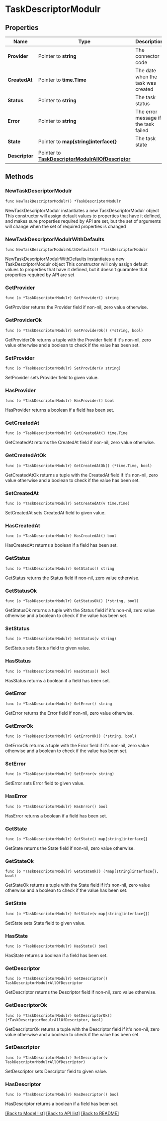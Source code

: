 # TaskDescriptorModulr

## Properties

Name | Type | Description | Notes
------------ | ------------- | ------------- | -------------
**Provider** | Pointer to **string** | The connector code | [optional] 
**CreatedAt** | Pointer to **time.Time** | The date when the task was created | [optional] 
**Status** | Pointer to **string** | The task status | [optional] 
**Error** | Pointer to **string** | The error message if the task failed | [optional] 
**State** | Pointer to **map[string]interface{}** | The task state | [optional] 
**Descriptor** | Pointer to [**TaskDescriptorModulrAllOfDescriptor**](TaskDescriptorModulrAllOfDescriptor.md) |  | [optional] 

## Methods

### NewTaskDescriptorModulr

`func NewTaskDescriptorModulr() *TaskDescriptorModulr`

NewTaskDescriptorModulr instantiates a new TaskDescriptorModulr object
This constructor will assign default values to properties that have it defined,
and makes sure properties required by API are set, but the set of arguments
will change when the set of required properties is changed

### NewTaskDescriptorModulrWithDefaults

`func NewTaskDescriptorModulrWithDefaults() *TaskDescriptorModulr`

NewTaskDescriptorModulrWithDefaults instantiates a new TaskDescriptorModulr object
This constructor will only assign default values to properties that have it defined,
but it doesn't guarantee that properties required by API are set

### GetProvider

`func (o *TaskDescriptorModulr) GetProvider() string`

GetProvider returns the Provider field if non-nil, zero value otherwise.

### GetProviderOk

`func (o *TaskDescriptorModulr) GetProviderOk() (*string, bool)`

GetProviderOk returns a tuple with the Provider field if it's non-nil, zero value otherwise
and a boolean to check if the value has been set.

### SetProvider

`func (o *TaskDescriptorModulr) SetProvider(v string)`

SetProvider sets Provider field to given value.

### HasProvider

`func (o *TaskDescriptorModulr) HasProvider() bool`

HasProvider returns a boolean if a field has been set.

### GetCreatedAt

`func (o *TaskDescriptorModulr) GetCreatedAt() time.Time`

GetCreatedAt returns the CreatedAt field if non-nil, zero value otherwise.

### GetCreatedAtOk

`func (o *TaskDescriptorModulr) GetCreatedAtOk() (*time.Time, bool)`

GetCreatedAtOk returns a tuple with the CreatedAt field if it's non-nil, zero value otherwise
and a boolean to check if the value has been set.

### SetCreatedAt

`func (o *TaskDescriptorModulr) SetCreatedAt(v time.Time)`

SetCreatedAt sets CreatedAt field to given value.

### HasCreatedAt

`func (o *TaskDescriptorModulr) HasCreatedAt() bool`

HasCreatedAt returns a boolean if a field has been set.

### GetStatus

`func (o *TaskDescriptorModulr) GetStatus() string`

GetStatus returns the Status field if non-nil, zero value otherwise.

### GetStatusOk

`func (o *TaskDescriptorModulr) GetStatusOk() (*string, bool)`

GetStatusOk returns a tuple with the Status field if it's non-nil, zero value otherwise
and a boolean to check if the value has been set.

### SetStatus

`func (o *TaskDescriptorModulr) SetStatus(v string)`

SetStatus sets Status field to given value.

### HasStatus

`func (o *TaskDescriptorModulr) HasStatus() bool`

HasStatus returns a boolean if a field has been set.

### GetError

`func (o *TaskDescriptorModulr) GetError() string`

GetError returns the Error field if non-nil, zero value otherwise.

### GetErrorOk

`func (o *TaskDescriptorModulr) GetErrorOk() (*string, bool)`

GetErrorOk returns a tuple with the Error field if it's non-nil, zero value otherwise
and a boolean to check if the value has been set.

### SetError

`func (o *TaskDescriptorModulr) SetError(v string)`

SetError sets Error field to given value.

### HasError

`func (o *TaskDescriptorModulr) HasError() bool`

HasError returns a boolean if a field has been set.

### GetState

`func (o *TaskDescriptorModulr) GetState() map[string]interface{}`

GetState returns the State field if non-nil, zero value otherwise.

### GetStateOk

`func (o *TaskDescriptorModulr) GetStateOk() (*map[string]interface{}, bool)`

GetStateOk returns a tuple with the State field if it's non-nil, zero value otherwise
and a boolean to check if the value has been set.

### SetState

`func (o *TaskDescriptorModulr) SetState(v map[string]interface{})`

SetState sets State field to given value.

### HasState

`func (o *TaskDescriptorModulr) HasState() bool`

HasState returns a boolean if a field has been set.

### GetDescriptor

`func (o *TaskDescriptorModulr) GetDescriptor() TaskDescriptorModulrAllOfDescriptor`

GetDescriptor returns the Descriptor field if non-nil, zero value otherwise.

### GetDescriptorOk

`func (o *TaskDescriptorModulr) GetDescriptorOk() (*TaskDescriptorModulrAllOfDescriptor, bool)`

GetDescriptorOk returns a tuple with the Descriptor field if it's non-nil, zero value otherwise
and a boolean to check if the value has been set.

### SetDescriptor

`func (o *TaskDescriptorModulr) SetDescriptor(v TaskDescriptorModulrAllOfDescriptor)`

SetDescriptor sets Descriptor field to given value.

### HasDescriptor

`func (o *TaskDescriptorModulr) HasDescriptor() bool`

HasDescriptor returns a boolean if a field has been set.


[[Back to Model list]](../README.md#documentation-for-models) [[Back to API list]](../README.md#documentation-for-api-endpoints) [[Back to README]](../README.md)


